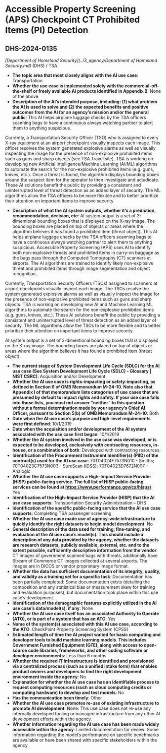 # Accessible Property Screening (APS) Checkpoint CT Prohibited Items (PI) Detection
## DHS-2024-0135
_[Department of Homeland Security](../3_agency/Department of Homeland Security.md)_ (DHS) / TSA


+ **The topic area that most closely aligns with the AI use case**: Transportation
+ **Whether the use case is implemented solely with the commercial-off-the-shelf or freely available AI products identified in Appendix B**: None of the above.
+ **Description of the AI’s intended purpose, including: (1) what problem the AI is used to solve and (2) the expected benefits and positive outcomes from the AI for an agency’s mission and/or the general public**: This AI helps airplane luggage checks by the TSA officers scanning bags to have a continuous always watching partner to alert them to anything suspicious. 

Currently, a Transportation Security Officer (TSO) who is assigned to every X-ray equipment at an airport checkpoint visually inspects each image. This officer resolves the system generated explosive alarms as well as visually inspecting the image for the presence of non-explosive prohibited items such as guns and sharp objects (see TSA Travel site).
TSA is working on developing new Artificial Intelligence/Machine Learning (AI/ML) algorithms to automate the search for the non-explosive prohibited items (e.g. guns, knives, etc.).  Once a threat is found, the algorithm displays bounding boxes around the suspect item for the operator to then investigate and adjudicate.  
These AI solutions benefit the public by providing a consistent and uninterrupted level of threat detection as an added layer of security. The ML algorithms allow the TSA officers to be more flexible and to better prioritize their attention on important items to improve security.
+ **Description of what the AI system outputs, whether it’s a prediction, recommendation, decision, etc**: AI system output is a set of 3-dimentional bounding boxes that is displayed on the X-ray image.  The bounding boxes are placed on top of objects or areas where the algorithm believes it has found a prohibited item (threat object).
This AI helps airplane luggage checks by the TSA officers scanning bags to have a continuous always watching partner to alert them to anything suspicious. Accessible Property Screening (APS) uses AI to identify both non-explosive threats and prohibited items in carry-on baggage as the bags pass through the Computed Tomography (CT) scanners at airports. The AI algorithms are trained to identify likely non-explosive threat and prohibited items through image segmentation and object recognition.  

Currently, Transportation Security Officers (TSOs) assigned to scanners at airport checkpoints visually inspect each image.  The TSOs resolve the system generated explosive alarms as well as visually inspect the image for the presence of non-explosive prohibited items such as guns and sharp objects. TSA is working on developing new AI and Machine Learning ML algorithms to automate the search for the non-explosive prohibited items (e.g. guns, knives, etc.). These AI solutions benefit the public by providing a consistent and uninterrupted level of threat detection as an added layer of security. The ML algorithms allow the TSOs to be more flexible and to better prioritize their attention on important items to improve security. 

AI system output is a set of 3-dimentional bounding boxes that is displayed on the X-ray image. The bounding boxes are placed on top of objects or areas where the algorithm believes it has found a prohibited item (threat object).
+ **The current stage of System Development Life Cycle (SDLC) for the AI use case (See System Development Life Cycle (SDLC) - Glossary | NIST CSRC)**: Acquisition and/or Development
+ **Whether the AI use case is rights-impacting or safety-impacting, as defined in Section 6 of OMB Memorandum M-24-10. Note also that Appendix I of that memorandum lists categories of use cases that are presumed by default to impact rights and safety. If your use case falls into those lists, you must not answer “neither” to this question without a formal determination made by your agency’s Chief AI Officer, pursuant to Section 5(b) of OMB Memorandum M-24-10**: Both
+ **Date when the AI use case’s purpose and high-level requirements were first defined**: 10/1/2019
+ **Date when the acquisition and/or development of the AI system associated with the use case first began**: 10/1/2019
+ **Whether the AI system involved in the use case was developed, or is expected to be developed, exclusively with contracting resources, in-house, or a combination of both**: Developed with contracting resources.
+ **Identification of the Procurement Instrument Identifier(s) (PIID) of the contract(s) used for the AI use case**: 70T04024F7573N010    - Smiths; 70T04023C7573N003   - SureScan (IDSS); 70T04023D7672N007   - Analogic
+ **Whether the AI use case supports a High-Impact Service Provider (HISP) public-facing service. The full list of HISP public-facing services can be found at https://www.performance.gov/cx/hisps/**: Yes
+ **Identification of the High-Impact Service Provider (HISP) that the AI use case supports**: Transportation Security Administration – DHS
+ **Identification of the specific public-facing service that the AI use case supports**: Completing TSA passenger screening
+ **Whether the AI use case made use of agency-wide infrastructure to quickly identify the right datasets to begin model development**: No
+ **General description of the data used for training, fine-tuning, and evaluation of the AI use case’s model(s). This should include a description of any data provided by the agency, whether the datasets are research datasets, publicly available, external, etc. and to the extent possible, sufficiently descriptive information from the vendor**: CT images of government scanned bags with threats, additionally have Stream of Commerce CT images collected at several airports. The images are in DICOS or vendor proprietary image format.
+ **Whether the data has sufficient documentation of its integrity, quality, and validity as a training set for a specific task**: Documentation has been partially completed: Some documentation exists (detailing the composition and any statistical bias or measurement skew for training and evaluation purposes), but documentation took place within this use case’s development.
+ **Identification of the demographic features explicitly utilized in the AI use case’s data/model(s), if any**: None
+ **Whether the AI use case itself has an associated Authority to Operate (ATO), or is part of a system that has an ATO**: Yes
+ **Name of the system(s) associated with this AI use case, according to the ATO**: CheckPoint Property Screening System (CPSS)
+ **Estimated length of time the AI project waited for basic computing and developer tools to build machine learning models. This includes Government Furnished Equipment (GFE), along with access to open-source code libraries, frameworks, and other coding software or developer environments**: Less than 6 months
+ **Whether the required IT infrastructure is identified and provisioned via a centralized process (such as a unified intake form) that enables product owners and developers to find the right development environment inside the agency**: No
+ **Explanation for whether the AI use case has an identifiable process to request computing resources (such as cloud computing credits or computing hardware) to develop and test models**: No
+ **Has the communication been timely**: Other
+ **Whether the AI use case promotes re-use of existing infrastructure to promote AI development**: None: This use case does not re-use any internally developed tooling or managed infrastructure from any other AI development efforts within the agency.
+ **Whether information regarding the AI use case has been made widely accessible within the agency**: Limited documentation for review: Some information regarding the model’s performance on specific benchmarks are available or have been shared with specific stakeholders within the agency.
